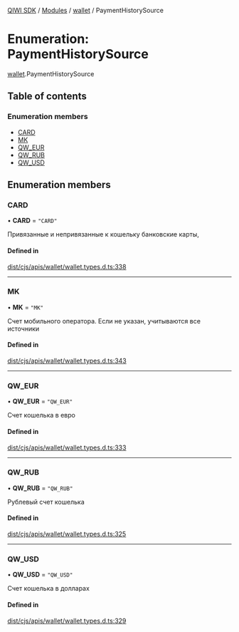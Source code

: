 [QIWI SDK](../README.md) / [Modules](../modules.md) / [wallet](../modules/wallet.md) / PaymentHistorySource

# Enumeration: PaymentHistorySource

[wallet](../modules/wallet.md).PaymentHistorySource

## Table of contents

### Enumeration members

- [CARD](wallet.PaymentHistorySource.md#card)
- [MK](wallet.PaymentHistorySource.md#mk)
- [QW\_EUR](wallet.PaymentHistorySource.md#qw_eur)
- [QW\_RUB](wallet.PaymentHistorySource.md#qw_rub)
- [QW\_USD](wallet.PaymentHistorySource.md#qw_usd)

## Enumeration members

### CARD

• **CARD** = `"CARD"`

Привязанные и непривязанные к кошельку банковские
карты,

#### Defined in

[dist/cjs/apis/wallet/wallet.types.d.ts:338](https://github.com/AlexXanderGrib/node-qiwi-sdk/blob/87e5174/dist/cjs/apis/wallet/wallet.types.d.ts#L338)

___

### MK

• **MK** = `"MK"`

Счет мобильного оператора. Если не указан, учитываются
все источники

#### Defined in

[dist/cjs/apis/wallet/wallet.types.d.ts:343](https://github.com/AlexXanderGrib/node-qiwi-sdk/blob/87e5174/dist/cjs/apis/wallet/wallet.types.d.ts#L343)

___

### QW\_EUR

• **QW\_EUR** = `"QW_EUR"`

Счет кошелька в евро

#### Defined in

[dist/cjs/apis/wallet/wallet.types.d.ts:333](https://github.com/AlexXanderGrib/node-qiwi-sdk/blob/87e5174/dist/cjs/apis/wallet/wallet.types.d.ts#L333)

___

### QW\_RUB

• **QW\_RUB** = `"QW_RUB"`

Рублевый счет кошелька

#### Defined in

[dist/cjs/apis/wallet/wallet.types.d.ts:325](https://github.com/AlexXanderGrib/node-qiwi-sdk/blob/87e5174/dist/cjs/apis/wallet/wallet.types.d.ts#L325)

___

### QW\_USD

• **QW\_USD** = `"QW_USD"`

Счет кошелька в долларах

#### Defined in

[dist/cjs/apis/wallet/wallet.types.d.ts:329](https://github.com/AlexXanderGrib/node-qiwi-sdk/blob/87e5174/dist/cjs/apis/wallet/wallet.types.d.ts#L329)
